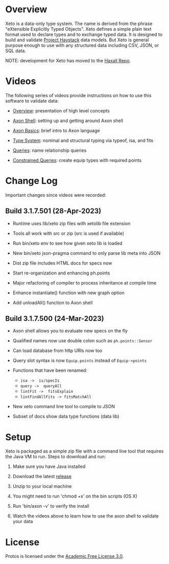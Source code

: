 # Overview
Xeto is a data-only type system.  The name is derived from the phrase "eXtensible
Explicitly Typed Objects".  Xeto defines a simple plain text format used to
declare types and to exchange typed data.  It is designed to build and validate
[Project Haystack](https://project-haystack.org/) data models.  But Xeto is general
purpose enough to use with any structured data including CSV, JSON, or SQL data.

NOTE: development for Xeto has moved to the [Haxall Repo](https://github.com/haxall/haxall).

# Videos
The following series of videos provide instructions on how to use this software to validate data:

- [Overview](https://youtu.be/fr-K-MVbAa8): presentation of high level concepts

- [Axon Shell](https://youtu.be/9Bu1Rtd8VWE): setting up and getting around Axon shell

- [Axon Basics](https://youtu.be/17frHt2b4Ts): brief intro to Axon language

- [Type System](https://youtu.be/y2OVyS2jfbY): nominal and structural typing via typeof, isa, and fits

- [Queries](https://youtu.be/Q7Z3F1dkdQ4): name relationship queries

- [Constrained Queries](https://youtu.be/jZcFVCxLGek): create equip types with required points

# Change Log
Important changes since videos were recorded:

## Build 3.1.7.501 (28-Apr-2023)
- Runtime uses lib/xeto zip files with xetolib file extension

- Tools all work with src or zip (src is used if available)

- Run bin/xeto env to see how given xeto lib is loaded

- New bin/xeto json-pragma command to only parse lib meta into JSON

- Dist zip file includes HTML docs for specs now

- Start re-organization and enhancing ph.points

- Major refactoring of compiler to process inheritance at compile time

- Enhance instantiate() function with new graph option

- Add unloadAll() function to Axon shell

## Build 3.1.7.500 (24-Mar-2023)
- Axon shell allows you to evaluate new specs on the fly

- Qualified names now use double colon such as `ph.points::Sensor`

- Can load database from http URIs now too

- Query slot syntax is now `Equip.points` instead of `Equip->points`

- Functions that have been renamed:
   - `isa ->  is/specIs`
   - `query ->  queryAll`
   - `lintFit ->  fitsExplain`
   - `lintFindAllFits -> fitsMatchAll`

- New xeto command line tool to compile to JSON

- Subset of docs show data type functions (data lib)

# Setup

Xeto is packaged as a simple zip file with a command line tool that
requires the Java VM to run.  Steps to download and run:

1. Make sure you have Java installed

2. Download the latest [release](https://github.com/briansfrank/proto/releases)

3. Unzip to your local machine

4. You might need to run 'chmod +x' on the bin scripts (OS X)

5. Run 'bin/axon -v' to verify the install

6. Watch the videos above to learn how to use the axon shell to validate your data

# License
Protos is licensed under the [Academic Free License 3.0](https://opensource.org/licenses/AFL-3.0).


